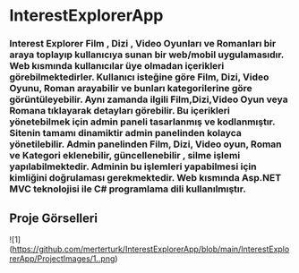 # InterestExplorerApp
### Interest Explorer Film , Dizi , Video Oyunları ve Romanları bir araya toplayıp kullanıcıya sunan bir web/mobil uygulamasıdır. Web kısmında kullanıcılar üye olmadan içerikleri görebilmektedirler. Kullanıcı isteğine göre Film, Dizi, Video Oyunu, Roman arayabilir ve bunları kategorilerine göre görüntüleyebilir. Aynı zamanda ilgili Film,Dizi,Video Oyun veya Romana tıklayarak detayları görebilir. Bu içerikleri yönetebilmek için admin paneli tasarlanmış ve kodlanmıştır. Sitenin tamamı dinamiktir admin panelinden kolayca yönetilebilir. Admin panelinden Film, Dizi, Video oyun, Roman ve Kategori eklenebilir, güncellenebilir , silme işlemi yapılabilmektedir. Adminin bu işlemleri yapabilmesi için kimliğini doğrulaması gerekmektedir. Web kısmında Asp.NET MVC teknolojisi ile C# programlama dili kullanılmıştır.

## Proje Görselleri
![1] (https://github.com/merterturk/InterestExplorerApp/blob/main/InterestExplorerApp/ProjectImages/1..png)
